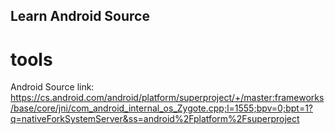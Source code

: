 Learn Android Source
---


# tools
Android Source link: https://cs.android.com/android/platform/superproject/+/master:frameworks/base/core/jni/com_android_internal_os_Zygote.cpp;l=1555;bpv=0;bpt=1?q=nativeForkSystemServer&ss=android%2Fplatform%2Fsuperproject 

